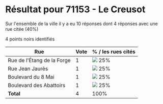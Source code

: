 # Résultat pour 71153 - Le Creusot

Sur l'ensemble de la ville il y a eu 10 réponses dont 4 réponses avec une rue citée (40%)

4 points noirs identifiés

| Rue | Vote | % / les rues cités|
|-----|------|-------------------|
| Rue de l'Étang de la Forge | 1 | <img src="../../img/bar_25.gif" />&nbsp;25%|
| Rue Jean Jaurès | 1 | <img src="../../img/bar_25.gif" />&nbsp;25%|
| Boulevard du 8 Mai | 1 | <img src="../../img/bar_25.gif" />&nbsp;25%|
| Boulevard des Abattoirs | 1 | <img src="../../img/bar_25.gif" />&nbsp;25%|
| **Total** | 4 | 100%|
